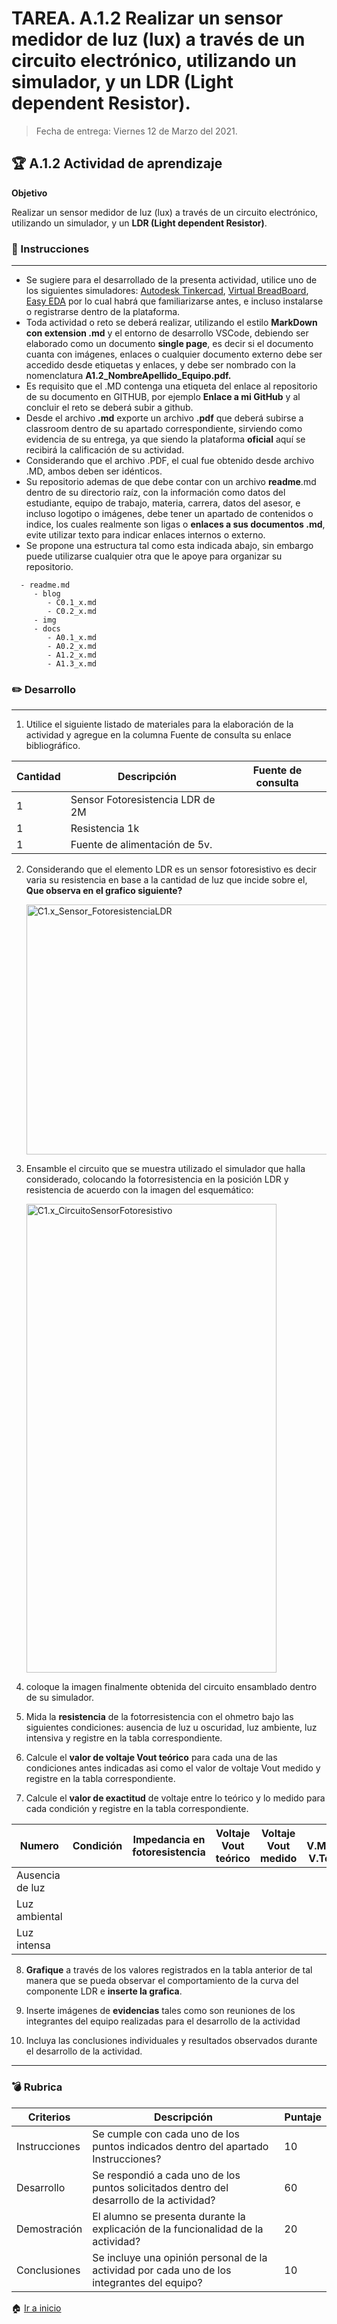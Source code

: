 # **TAREA.**  A.1.2 Realizar un sensor medidor de luz (lux) a través de un circuito electrónico, utilizando un simulador, y un LDR (Light dependent Resistor).

> Fecha de entrega: Viernes 12 de Marzo del 2021.
> 

## :trophy: A.1.2 Actividad de aprendizaje

**Objetivo**

Realizar un sensor medidor de luz (lux) a través de un circuito electrónico, utilizando un simulador, y un **LDR (Light dependent Resistor)**.

### :blue_book: Instrucciones
___

- Se sugiere para el desarrollado de la presenta actividad, utilice uno de los siguientes simuladores: [Autodesk Tinkercad](https://www.tinkercad.com/), [Virtual BreadBoard](https://www.virtualbreadboard.com/), [Easy EDA](https://easyeda.com/) por lo cual habrá que familiarizarse antes, e incluso instalarse o registrarse dentro de la plataforma.
- Toda actividad o reto se deberá realizar, utilizando el estilo **MarkDown con extension .md** y el entorno de desarrollo VSCode, debiendo ser elaborado como un documento **single page**, es decir si el documento cuanta con imágenes, enlaces o cualquier documento externo debe ser accedido desde etiquetas y enlaces, y debe ser nombrado con la nomenclatura **A1.2_NombreApellido_Equipo.pdf.**
- Es requisito que el .MD contenga una etiqueta del enlace al repositorio de su documento en GITHUB, por ejemplo **Enlace a mi GitHub** y al concluir el reto se deberá subir a github.
- Desde el archivo **.md** exporte un archivo **.pdf** que deberá subirse a classroom dentro de su apartado correspondiente, sirviendo como evidencia de su entrega, ya que siendo la plataforma **oficial** aquí se recibirá la calificación de su actividad.
- Considerando que el archivo .PDF, el cual fue obtenido desde archivo .MD, ambos deben ser idénticos.
- Su repositorio ademas de que debe contar con un archivo **readme**.md dentro de su directorio raíz, con la información como datos del estudiante, equipo de trabajo, materia, carrera, datos del asesor, e incluso logotipo o imágenes, debe tener un apartado de contenidos o indice, los cuales realmente son ligas o **enlaces a sus documentos .md**, evite utilizar texto para indicar enlaces internos o externo.
- Se propone una estructura tal como esta indicada abajo, sin embargo puede utilizarse cualquier otra que le apoye para organizar su repositorio.

``` 
  - readme.md
     - blog
        - C0.1_x.md
        - C0.2_x.md
     - img
     - docs
        - A0.1_x.md
        - A0.2_x.md
        - A1.2_x.md
        - A1.3_x.md
```

### :pencil2: Desarrollo
___

1. Utilice el siguiente listado de materiales para la elaboración de la actividad y agregue en la columna Fuente de consulta su enlace bibliográfico.

| **Cantidad** | **Descripción**                   | **Fuente de consulta**       |
|---------------|-----------------------------------|------------------------------|
| 1		          | Sensor Fotoresistencia LDR de 2M	|   |
| 1		          | Resistencia 1k                    |   |
| 1		          | Fuente de alimentación de 5v.     |   |


2. Considerando que el elemento LDR es un sensor fotoresistivo es decir varia su resistencia en base a la cantidad de luz que incide sobre el, **Que observa en el grafico siguiente?**

    <p align="left">
        <img alt="C1.x_Sensor_FotoresistenciaLDR" src="https://github.com/ShaaronPR/Tareas/blob/main/img/C1.x_Sensor_FotoresistenciaLDR.png" 
        width=850 height=400>
    </p>

3. Ensamble el circuito que se muestra utilizado el simulador que halla considerado, colocando la fotorresistencia en la posición LDR y resistencia de acuerdo con la imagen del esquemático:

    <p align="left">
        <img alt="C1.x_CircuitoSensorFotoresistivo" src="https://github.com/ShaaronPR/Tareas/blob/main/img/C1.x_CircuitoSensorFotoresistivo.png" 
        width=400 height=750>
    </p>

4. coloque la imagen finalmente obtenida del circuito ensamblado dentro de su simulador.

5. Mida la **resistencia** de la fotorresistencia con el ohmetro bajo las siguientes condiciones: ausencia de luz u oscuridad, luz ambiente, luz intensiva y registre en la tabla correspondiente.

6. Calcule el **valor de voltaje Vout teórico** para cada una de las condiciones antes indicadas asi como el valor de voltaje Vout medido y registre en la tabla correspondiente.

7. Calcule el **valor de exactitud** de voltaje entre lo teórico y lo medido para cada condición y registre en la tabla correspondiente.

| Numero 	         | Condición    | Impedancia en fotoresistencia | Voltaje Vout teórico  | Voltaje Vout medido  | % V.Medido/ V.Teórico  |
|------------------|--------------|-------------------------------|-----------------------|----------------------|------------------------|
| Ausencia de luz  | | | | | |
| Luz ambiental	   | | | | | |
| Luz intensa	     | | | | | |

8. **Grafique** a través de los valores registrados en la tabla anterior de tal manera que se pueda observar el comportamiento de la curva del componente LDR e **inserte la grafica**.

9. Inserte imágenes de **evidencias** tales como son reuniones de los integrantes del equipo realizadas para el desarrollo de la actividad

10. Incluya las conclusiones individuales y resultados observados durante el desarrollo de la actividad.


___


### :bomb: Rubrica

| **Criterios** | **Descripción**                                                                              | **Puntaje** |
| ------------- | -------------------------------------------------------------------------------------------- | ------- |
| Instrucciones | Se cumple con cada uno de los puntos indicados dentro del apartado Instrucciones?            | 10      |
| Desarrollo    | Se respondió a cada uno de los puntos solicitados dentro del desarrollo de la actividad?     | 60      |
| Demostración  | El alumno se presenta durante la explicación de la funcionalidad de la actividad?            | 20      |
| Conclusiones  | Se incluye una opinión personal de la actividad por cada uno de los integrantes del equipo?  | 10      |




:house: [Ir a inicio](https://github.com/ShaaronPR/Tareas)

